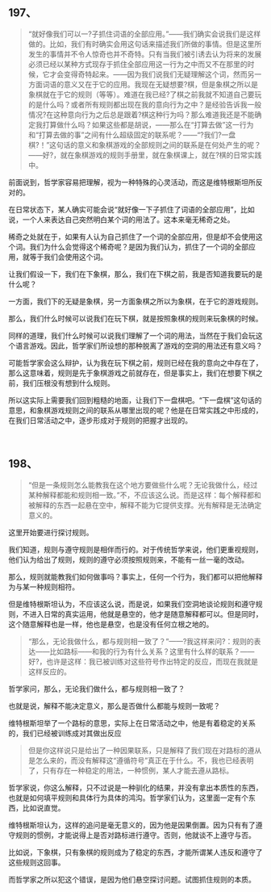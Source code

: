 <h2>197、</h2><blockquote data-pid="jW2Ei6TR">“就好像我们可以一?子抓住词语的全部应用。”——我们确实会说我们是这样做的。比如，我们有时确实会用这句话来描述我们所做的事情。但是这里所发生的事情并不令人惊奇也并不奇特。只有当我们被引诱去认为将来的发展必须已经以某种方式现存于抓住全部应用这一行为之中而又不在那里的时候，它才会变得奇特起来。——因为我们说我们无疑理解这个词，然而另一方面词语的意义又在于它的应用。我现在无疑想要?棋，但是象棋之所以是象棋就在于它的规则（等等）。难道在我已经?了棋之前我就不知道自己要玩的是什么吗？或者所有规则都出现在我的意向行为之中？是经验告诉我一般情况?在这种意向行为之后总是跟着?棋这种行为吗？那么难道我还是不能确定我打算做什么吗？如果这些都是胡说，——那么在“打算去做”这一行为和“打算去做的事”之间有什么超级固定的联系呢？——“?我们?一盘棋?！”这句话的意义和象棋游戏的全部规则之间的联系是在何处产生的呢？——好?，就在象棋游戏的规则手册里，就在象棋课上，就在?棋的日常实践中。</blockquote><p data-pid="xoboxFWG">前面说到，哲学家容易把理解，视为一种特殊的心灵活动，而这是维特根斯坦所反对的。</p><p data-pid="xkBdDy9c">在日常状态下，某人确实可能会说“就好像一下子抓住了词语的全部应用”，比如说，一个人来表达自己突然明白某个词的用法了。这本来毫无稀奇之处。</p><p data-pid="L3Zp7DOZ">稀奇之处就在于，如果有人认为自己抓住了一个词的全部应用，但是却不会使用这个词。我们为什么会觉得这个稀奇呢？是因为我们认为，抓住了一个词的全部应用，就等于我们会使用这个词。</p><p data-pid="Xy9BgGvs">让我们假设一下，我们在下象棋，那么，我们在下棋之前，我是否知道我要玩的是什么呢？</p><p data-pid="iC00Mwgf">一方面，我们下的无疑是象棋，另一方面象棋之所以为象棋，在于它的游戏规则。</p><p data-pid="iFCrOcq0">那么，我们什么时候可以说我们在玩下棋，就是按照象棋的规则来玩象棋的时候。</p><p data-pid="kfT8DChc">同样的道理，我们什么时候可以说我们理解了一个词的用法，当然在于我们会玩这个语言游戏。因此，哲学家们所设想的那种脱离了游戏的空洞的用法还有意义吗？</p><p data-pid="zQzqYVv9">可能哲学家会这么辩护，认为我在玩下棋之前，规则已经在我的意向之中存在了，那么这意味着，规则是先于象棋游戏之前就存在，但是事实上，我们在想要下棋之前，我们压根没有想到什么规则。</p><p data-pid="uMrLBK5H">所以这实际上需要我们回到粗糙的地面，让我们下一盘棋吧。“下一盘棋”这句话的意思，和象棋游戏规则之间的联系从哪里出现的呢？他是在日常实践之中形成的，在我们日常活动之中，逐步形成对于规则的把握才出现的。</p><p><br></p><h2>198、</h2><blockquote data-pid="_TL0FOYh">“但是一条规则怎么能教我在这个地方要做些什么呢？无论我做什么，经过某种解释都能和规则相一致。”不，不应该这么说。而是这样：每个解释都和被解释的东西一起悬在空中，解释不能为它提供支撑。光有解释是无法确定意义的。</blockquote><p data-pid="tQcByThk">这里开始要进行探讨规则。</p><p data-pid="53QO3wxQ">我们知道，规则与遵守规则是相伴而行的。对于传统哲学来说，他们更重视规则，他们认为给出了规则，规则的遵守必须按照规则来，不能有一丝一毫的改动。</p><p data-pid="FCHzkL1e">那么，规则就能教我们如何做事吗？事实上，任何一个行为，我们都可以把他解释为与某一种规则相符。</p><p data-pid="Gi67Oa7U">但是维特根斯坦认为，不应该这么说，而是说，如果我们空洞地谈论规则和遵守规则，不进入日常的真实运用，他就是悬空的，他才是随意解释都可以。但是同时，这个随意解释也是一样，他也是悬空，也是没有任何立根之地的。</p><blockquote data-pid="A-zs1rq7">“那么，无论我做什么，都与规则相一致了？”——?我这样来问?：规则的表达——比如路标——和我的行为有什么关系？这里有什么样的联系？——好?，也许是这样：我已被训练对这些符号作出特定的反应，而现在我就是这样反应的。</blockquote><p data-pid="jshM7U1m">哲学家问，那么，无论我们做什么，都与规则相一致了？</p><p data-pid="CTrMt7F2">也就是说，解释不能决定意义，那么是否做什么都能与规则一致呢？</p><p data-pid="XMN8Br0x">维特根斯坦举了一个路标的意思，实际上在日常活动之中，他是有着稳定的关系的，我们已经被训练成对其做出反应</p><blockquote data-pid="A2U5KiQJ">但是你这样说只是给出了一种因果联系，只是解释了我们现在对路标的遵从是怎么来的，而没有解释这“遵循符号”真正在于什么。不，我也已经表明了，只有存在一种稳定的用法，一种惯例，某人才能去遵从路标。</blockquote><p data-pid="RUaSHRue">哲学家说，你这么解释，只不过说是一种驯化的结果，并没有拿出本质性的东西，也就是如何填平规则和具体行为具体的鸿沟。哲学家们认为，这里面一定有个东西，比如说直觉。</p><p data-pid="1qfDKDpr">维特根斯坦认为，这样的追问是毫无意义的，因为他是因果倒置。因为只有有了遵守规则的惯例，才能说得上是否对路标进行遵守。否则，他就谈不上遵守与否。</p><p data-pid="Yq2H_v79">比如说，下象棋，只有象棋的规则成为了稳定的东西，才能所谓某人违反和遵守了这些规则这回事。</p><p data-pid="OnJf6GZJ">而哲学家之所以犯这个错误，是因为他们悬空探讨问题。试图抓住规则的本质。</p><p></p>